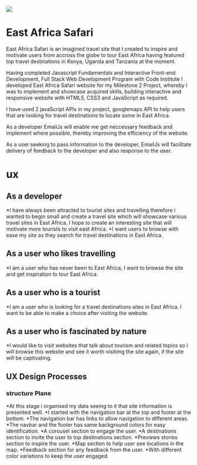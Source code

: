 <img src="https://codeinstitute.s3.amazonaws.com/fullstack/ci_logo_small.png" style="margin: 0;">

# East Africa Safari

East Africa Safari is an imagined travel site that I created to inspire and motivate users from accross the globe to tour 
East Africa having featured top travel destinations in Kenya, Uganda and Tanzania at the moment.

Having completed Javascript Fundamentals and Interactive Front-end Development, Full Stack Web Development Program 
with Code Institute I developed East Africa Safari website for my Milestone 2 Project, whereby I was to implement 
and showcase acquired skills, building interactive and responsive website with HTML5, CSS3 and JavaScript as required.

I have used 2 javaScript APIs in my project, googlemaps API to help users that are looking for travel destinations to 
locate some in  East Africa. 

As a developer EmailJs will enable me get neccessary feedback and implement where possible, thereby improving the efficiency
of the website.

As a user seeking to pass information to the developer, EmailJs will facilitate delivery of feedback to the developer and 
also response to the user.


# ux

## As a developer
*I have always been attracted to tourist sites and travelling therefore i wanted to begin small and create a travel site
which will showcase various travel sites in East Africa, I hope to create an interesting site that will motivate more 
tourists to visit east Africa.
*I want users to browse with ease my site as they search for travel destinations in East Africa.
## As a user who likes travelling
*I am a user who has never been to East Africa, I want to browse the site and get inspiration to tour East Africa.
## As a user who is a tourist
*I am a user who is looking for a travel destinations sites in East Africa. I want to be able to make 
a choice after visiting the website.
## As a user who is fascinated by nature
*I would like to visit websites that talk about tourism and related topics so I will browse this website and see it 
worth visitimg the site again, if the site will be captivating.

## UX Design Processes

### structure Plane
*At this stage i organised my data seeing to it that site information is presented well.
*I started with the navigation bar at the top and footer at the bottom.
*The navigation bar has links to allow navigation to different areas.
*The navbar and the footer has same background colors for easy identification.
*A corousel section to engage the user.
*A destinations section to invite the user to top destinations section.
*Previews stories section to inspire the user.
*Map section to help user see locations in the map.
*Feedback section for any feedback from the user.
*With different color variations to keep the user engaged.


